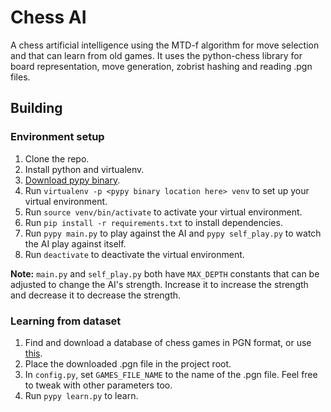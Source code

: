 # Chess AI

A chess artificial intelligence using the MTD-f algorithm for move selection and that can learn from old games. It uses the python-chess library for board representation, move generation, zobrist hashing and reading .pgn files.

## Building

### Environment setup

1. Clone the repo.
2. Install python and virtualenv.
3. [Download pypy binary](http://pypy.org/download.html).
4. Run `virtualenv -p <pypy binary location here> venv` to set up your virtual environment.
5. Run `source venv/bin/activate` to activate your virtual environment.
6. Run `pip install -r requirements.txt` to install dependencies.
7. Run `pypy main.py` to play against the AI and `pypy self_play.py` to watch the AI play against itself.
8. Run `deactivate` to deactivate the virtual environment.

**Note:** `main.py` and `self_play.py` both have `MAX_DEPTH` constants that can be adjusted to change the AI's strength. Increase it to increase the strength and decrease it to decrease the strength.

### Learning from dataset

1. Find and download a database of chess games in PGN format, or use [this](https://drive.google.com/file/d/0BwU3DiBuFdpWYnBBQWUtWXJTenM/view?usp=sharing).
2. Place the downloaded .pgn file in the project root.
3. In `config.py`, set `GAMES_FILE_NAME` to the name of the .pgn file. Feel free to tweak with other parameters too.
4. Run `pypy learn.py` to learn.
